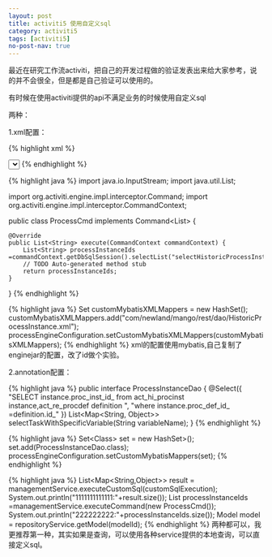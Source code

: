 ```yaml
---
layout: post
title: activiti5 使用自定义sql
category: activiti5
tags: [activiti5]
no-post-nav: true
---
```


最近在研究工作流activiti，把自己的开发过程做的验证发表出来给大家参考，说的并不会很全，但是都是自己验证可以使用的。


有时候在使用activiti提供的api不满足业务的时候使用自定义sql
        
两种：
       
1.xml配置：

{% highlight xml %}
<?xml version="1.0" encoding="UTF-8" ?>


<!DOCTYPE mapper PUBLIC "-//mybatis.org//DTD Mapper 3.0//EN" "http://mybatis.org/dtd/mybatis-3-mapper.dtd">

<mapper namespace="org.activiti.engine.impl.persistence.entity.HistoricProcessInstanceEntity">


  <select id="selectHistoricProcessInstanceIdsByProcessDefinitionId1" parameterType="org.activiti.engine.impl.db.ListQueryParameterObject" resultType="string">
    select ID_
    from ${prefix}ACT_HI_PROCINST 
    where PROC_DEF_ID_ = #{parameter}
  </select>


</mapper>
{% endhighlight %}

{% highlight java %}
import java.io.InputStream;
import java.util.List;

import org.activiti.engine.impl.interceptor.Command;
import org.activiti.engine.impl.interceptor.CommandContext;

public class ProcessCmd  implements Command<List<String>> {

    @Override
    public List<String> execute(CommandContext commandContext) {
        List<String> processInstanceIds =commandContext.getDbSqlSession().selectList("selectHistoricProcessInstanceIdsByProcessDefinitionId1","cs:1:5004");
        // TODO Auto-generated method stub
        return processInstanceIds;
    }

}
{% endhighlight %}

{% highlight java %}
   Set customMybatisXMLMappers = new HashSet();
   customMybatisXMLMappers.add("com/newland/mango/rest/dao/HistoricProcessInstance.xml");
   processEngineConfiguration.setCustomMybatisXMLMappers(customMybatisXMLMappers);
{% endhighlight %}
xml的配置使用mybatis,自己复制了enginejar的配置，改了id做个实验。

2.annotation配置：

{% highlight java %}
public interface ProcessInstanceDao {
      @Select({
          "SELECT instance.proc_inst_id_ from act_hi_procinst instance,act_re_procdef definition ",
          "where instance.proc_def_id_ =definition.id_"
      })
      List<Map<String, Object>> selectTaskWithSpecificVariable(String variableName);
}
{% endhighlight %}

{% highlight java %}
   Set<Class<?>> set = new HashSet<Class<?>>();
   set.add(ProcessInstanceDao.class);
   processEngineConfiguration.setCustomMybatisMappers(set);
{% endhighlight %}

{% highlight java %}
  List<Map<String,Object>> result = managementService.executeCustomSql(customSqlExecution);
  System.out.println("1111111111111:"+result.size());
  List processInstanceIds =managementService.executeCommand(new ProcessCmd());
  System.out.println("222222222:"+processInstanceIds.size());
  Model model = repositoryService.getModel(modelId);
{% endhighlight %}
两种都可以，我更推荐第一种，其实如果是查询，可以使用各种service提供的本地查询，可以直接定义sql。
